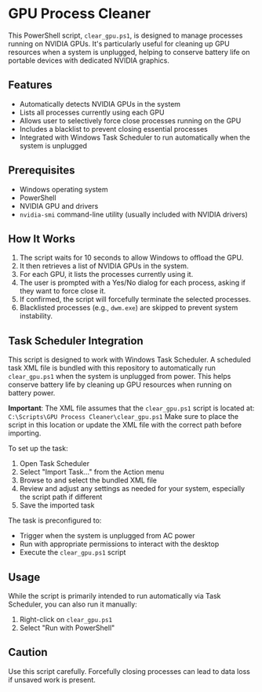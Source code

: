 # GPU Process Cleaner

This PowerShell script, `clear_gpu.ps1`, is designed to manage processes running on NVIDIA GPUs. It's particularly useful for cleaning up GPU resources when a system is unplugged, helping to conserve battery life on portable devices with dedicated NVIDIA graphics.

## Features

- Automatically detects NVIDIA GPUs in the system
- Lists all processes currently using each GPU
- Allows user to selectively force close processes running on the GPU
- Includes a blacklist to prevent closing essential processes
- Integrated with Windows Task Scheduler to run automatically when the system is unplugged

## Prerequisites

- Windows operating system
- PowerShell
- NVIDIA GPU and drivers
- `nvidia-smi` command-line utility (usually included with NVIDIA drivers)

## How It Works

1. The script waits for 10 seconds to allow Windows to offload the GPU.
2. It then retrieves a list of NVIDIA GPUs in the system.
3. For each GPU, it lists the processes currently using it.
4. The user is prompted with a Yes/No dialog for each process, asking if they want to force close it.
5. If confirmed, the script will forcefully terminate the selected processes.
6. Blacklisted processes (e.g., `dwm.exe`) are skipped to prevent system instability.

## Task Scheduler Integration

This script is designed to work with Windows Task Scheduler. A scheduled task XML file is bundled with this repository to automatically run `clear_gpu.ps1` when the system is unplugged from power. This helps conserve battery life by cleaning up GPU resources when running on battery power.

**Important**: The XML file assumes that the `clear_gpu.ps1` script is located at: `C:\Scripts\GPU Process Cleaner\clear_gpu.ps1`
Make sure to place the script in this location or update the XML file with the correct path before importing.

To set up the task:

1. Open Task Scheduler
2. Select "Import Task..." from the Action menu
3. Browse to and select the bundled XML file
4. Review and adjust any settings as needed for your system, especially the script path if different
5. Save the imported task

The task is preconfigured to:
- Trigger when the system is unplugged from AC power
- Run with appropriate permissions to interact with the desktop
- Execute the `clear_gpu.ps1` script

## Usage

While the script is primarily intended to run automatically via Task Scheduler, you can also run it manually:

1. Right-click on `clear_gpu.ps1`
2. Select "Run with PowerShell"

## Caution

Use this script carefully. Forcefully closing processes can lead to data loss if unsaved work is present.